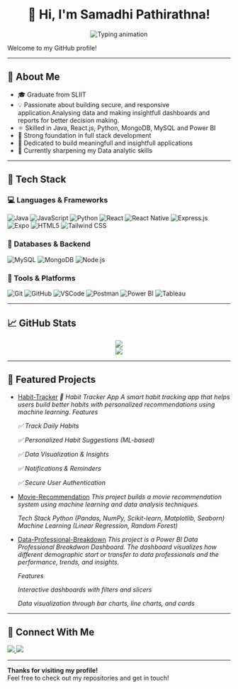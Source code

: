  <h1 align="center">👋 Hi, I'm Samadhi Pathirathna!</h1>

<p align="center">
  <img src="https://readme-typing-svg.demolab.com/?font=Fira+Code&pause=1000&color=3DB2FF&center=true&vCenter=true&width=435&lines=Software+Engineer;Full-Stack+Developer;Data+Analyst" alt="Typing animation" />
</p>
Welcome to my GitHub profile!   

---

## 🚀 About Me

- 🎓 Graduate from SLIIT 
- 💡 Passionate about building secure, and  responsive application.Analysing data and making insightfull dashboards and reports for better decision making.
- ⚛️ Skilled in Java, React.js, Python, MongoDB, MySQL and Power BI
- 🔁 Strong foundation in full stack development
- 🎨 Dedicated to build meaningfull and insightfull applications
- 🌱 Currently sharpening my Data analytic skills

---

## 🧰 Tech Stack

### 💻 Languages & Frameworks  
![Java](https://img.shields.io/badge/Java-007396?style=flat&logo=java&logoColor=white)
![JavaScript](https://img.shields.io/badge/JavaScript-F7DF1E?style=flat&logo=javascript&logoColor=black)
![Python](https://img.shields.io/badge/Python-3776AB?style=flat&logo=python&logoColor=white)
![React](https://img.shields.io/badge/React-20232A?style=flat&logo=react&logoColor=61DAFB)
![React Native](https://img.shields.io/badge/React_Native-20232A?style=flat&logo=react&logoColor=61DAFB)
![Express.js](https://img.shields.io/badge/Express.js-000000?style=flat&logo=express&logoColor=white)
![Expo](https://img.shields.io/badge/Expo-000020?style=flat&logo=expo&logoColor=white)
![HTML5](https://img.shields.io/badge/HTML5-E34F26?style=flat&logo=html5&logoColor=white)
![Tailwind CSS](https://img.shields.io/badge/Tailwind_CSS-06B6D4?style=flat&logo=tailwind-css&logoColor=white)

### 💾 Databases & Backend  
![MySQL](https://img.shields.io/badge/MySQL-005C84?style=flat&logo=mysql&logoColor=white)
![MongoDB](https://img.shields.io/badge/MongoDB-47A248?style=flat&logo=mongodb&logoColor=white)
![Node.js](https://img.shields.io/badge/Node.js-339933?style=flat&logo=node.js&logoColor=white)

### 🧰 Tools & Platforms  
![Git](https://img.shields.io/badge/Git-F05032?style=flat&logo=git&logoColor=white)
![GitHub](https://img.shields.io/badge/GitHub-181717?style=flat&logo=github)
![VSCode](https://img.shields.io/badge/VS%20Code-007ACC?style=flat&logo=visual-studio-code)
![Postman](https://img.shields.io/badge/Postman-FF6C37?style=flat&logo=postman&logoColor=white)
![Power BI](https://img.shields.io/badge/Power%20BI-F2C811?style=flat&logo=powerbi&logoColor=black)
![Tableau](https://img.shields.io/badge/Tableau-E97627?style=flat&logo=tableau&logoColor=white)

---

## 📈 GitHub Stats

<p align="center">
  <img src="https://github-readme-stats.vercel.app/api?username=SamadhiPathirathna&show_icons=true&theme=tokyonight" />
  <br/>
  <img src="https://github-readme-streak-stats.herokuapp.com/?user=SamadhiPathirathna&theme=tokyonight" />
</p>

---


## 📂 Featured Projects

<!-- Replace the repo links with your own repositories -->
- [Habit-Tracker](https://github.com/SamadhiPathirathna/Habit-Tracker.git)
  *📝 Habit Tracker App A smart habit tracking app that helps users build better habits with personalized recommendations using machine learning.*
    *Features*
  
     *✅ Track Daily Habits*
  
    *✅ Personalized Habit Suggestions (ML-based)*
  
   *✅ Data Visualization & Insights*
  
  *✅ Notifications & Reminders*
  
  *✅ Secure User Authentication*

- [Movie-Recommendation](https://github.com/SamadhiPathirathna/Movie-Recommendation.git)
  *This project builds a movie recommendation system using machine learning and data analysis techniques.*

  *Tech Stack Python (Pandas, NumPy, Scikit-learn, Matplotlib, Seaborn) Machine Learning (Linear Regression, Random Forest)*

- [Data-Professional-Breakdown](https://github.com/SamadhiPathirathna/Data-Professional-Breakdown.git)
  *This project is a Power BI Data Professional Breakdwon Dashboard. The dashboard visualizes how different demographic start or transfer to data professionals and the performance, trends, and insights.*

   *Features*
  
   *Interactive dashboards with filters and slicers*
  
   *Data visualization through bar charts, line charts, and cards*

---

## 🤝 Connect With Me

<p align="left">
  <a href="https://www.linkedin.com/in/samadhi-pathirathna-a770b426a/" target="_blank" rel="noopener noreferrer">
    <img src="https://img.shields.io/badge/LinkedIn-blue?style=for-the-badge&logo=linkedin&logoColor=white" />
</a>
  <a href="mailto:samadhipathirathna@gmail.com">
    <img src="https://img.shields.io/badge/Email-D14836?style=for-the-badge&logo=gmail&logoColor=white" />
  </a>
</p>

---

**Thanks for visiting my profile!**  
Feel free to check out my repositories and get in touch!
